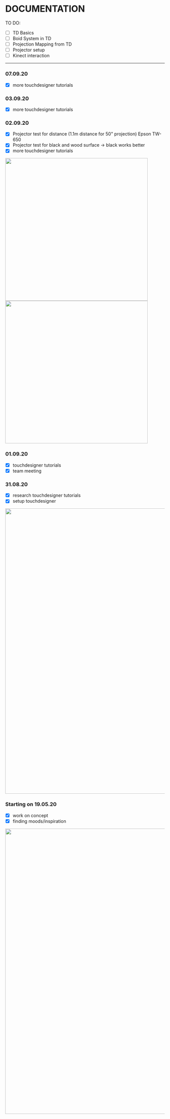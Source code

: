 # DOCUMENTATION

TO DO:
- [ ] TD Basics
- [ ] Boid System in TD
- [ ] Projection Mapping from TD
- [ ] Projector setup
- [ ] Kinect interaction
_________________________________

### 07.09.20 
- [x] more touchdesigner tutorials

### 03.09.20 
- [x] more touchdesigner tutorials

### 02.09.20 
- [x] Projector test for distance (1.1m distance for 50" projection) Epson TW-650
- [x] Projector test for black and wood surface -> black works better
- [x] more touchdesigner tutorials

<img src="https://i.imgur.com/2mLZfZm.jpeg" width="450px"> <img src="https://i.imgur.com/YqZbnZ3.jpeg" width="450px">

### 01.09.20 
- [x] touchdesigner tutorials
- [x] team meeting

### 31.08.20 
- [x] research touchdesigner tutorials
- [x] setup touchdesigner

<img src="https://i.imgur.com/sv5iPi8.png" width="900px">

### Starting on 19.05.20 
- [x] work on concept
- [x] finding moods/inspiration

<img src="https://i.imgur.com/NNzbiLh.png" width="900px">
